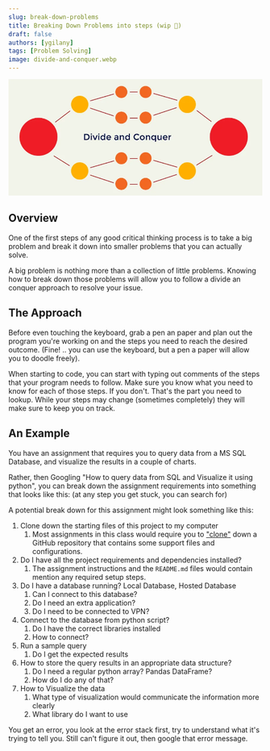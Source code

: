 ```yaml
---
slug: break-down-problems
title: Breaking Down Problems into steps (wip 🚧)
draft: false
authors: [ygilany]
tags: [Problem Solving]
image: divide-and-conquer.webp
---
```

![Divide and Conquer](divide-and-conquer.webp)
## Overview
One of the first steps of any good critical thinking process is to take a big problem and break it down into smaller problems that you can actually solve.

A big problem is nothing more than a collection of little problems. Knowing how to break down those problems will allow you to follow a divide an conquer approach to resolve your issue.

<!--truncate-->
## The Approach
Before even touching the keyboard, grab a pen an paper and plan out the program you're working on and the steps you need to reach the desired outcome. (Fine! ..  you can use the keyboard, but a pen a paper will allow you to doodle freely).

When starting to code, you can start with typing out comments of the steps that your program needs to follow. Make sure you know what you need to know for each of those steps. If you don't. That's the part you need to lookup. While your steps may change (sometimes completely) they will make sure to keep you on track.

## An Example
You have an assignment that requires you to query data from a MS SQL Database, and visualize the results in a couple of charts.

Rather, then Googling "How to query data from SQL and Visualize it using python", you can break down the assignment requirements into something that looks like this: (at any step you get stuck, you can search for)

A potential break down for this assignment might look something like this:
1. Clone down the starting files of this project to my computer
   1. Most assignments in this class would require you to ["clone"](course-notes/dev-env/git#2-cloning-a-repository-from-github) down a GitHub repository that contains some support files and configurations.
2. Do I have all the project requirements and dependencies installed?
   1. The assignment instructions and the `README.md` files would contain mention any required setup steps.
3. Do I have a database running? Local Database, Hosted Database
   1. Can I connect to this database? 
   2. Do I need an extra application?
   3. Do I need to be connected to VPN?
4. Connect to the database from python script?
   1. Do I have the correct libraries installed
   2. How to connect?
5. Run a sample query
   1. Do I get the expected results
6. How to store the query results in an appropriate data structure?
   1. Do I need a regular python array? Pandas DataFrame?
   2. How do I do any of that?
7. How to Visualize the data
   1. What type of visualization would communicate the information more clearly
   2. What library do I want to use

You get an error, you look at the error stack first, try to understand what it's trying to tell you. Still can't figure it out, then google that error message.